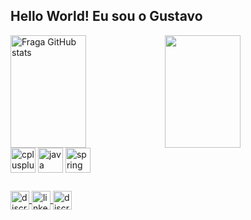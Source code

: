 ## Hello World! Eu sou o Gustavo

<!--
**gustavojorge/gustavojorge** is a ✨ _special_ ✨ repository because its `README.md` (this file) appears on your GitHub profile.

Here are some ideas to get you started:

- 🔭 I’m currently working on ...
- 🌱 I’m currently learning ...
- 👯 I’m looking to collaborate on ...
- 🤔 I’m looking for help with ...
- 💬 Ask me about ...
- 📫 How to reach me: ...
- 😄 Pronouns: ...
- ⚡ Fun fact: ...
-->

<div style="display: flex;">
    <img width="49%" height="180em" src="https://github-readme-stats.vercel.app/api?username=gustavojorge&show_icons=true&theme=dracula&count_private=true" alt="Fraga GitHub stats" />
    <img width="49%" height="180em" src="https://github-readme-stats.vercel.app/api/top-langs/?username=gustavojorge&layout=compact&theme=dracula"/>
</div>


<div style="display: inline_block">
  <img align="center" alt="cplusplus" height="40" src="https://cdn.jsdelivr.net/gh/devicons/devicon@latest/icons/cplusplus/cplusplus-original.svg" />
  <img align="center" alt="java" height="40" src="https://cdn.jsdelivr.net/gh/devicons/devicon@latest/icons/java/java-original.svg" />   
  <img align="center" alt="spring" height="40" src="https://cdn.jsdelivr.net/gh/devicons/devicon@latest/icons/spring/spring-original.svg" />   
</div>

##

<div style="display: inline_block">

   <a href="https://www.linkedin.com/in/gustavo-jorge-novaes/" target="_blank">
    <img align="center" alt="discrod" height="30" src="https://img.shields.io/badge/Gmail-D14836?style=for-the-badge&logo=gmail&logoColor=white" />
  </a>
  
  <a href="https://www.linkedin.com/in/gustavo-jorge-novaes/" target="_blank">
    <img align="center" alt="linkedin" height="30" src="https://img.shields.io/badge/LinkedIn-0077B5?style=for-the-badge&logo=linkedin&logoColor=white" />
  </a>

   <a href="https://www.linkedin.com/in/gustavo-jorge-novaes/" target="_blank">
    <img align="center" alt="discrod" height="30" src="https://img.shields.io/badge/Discord-7289DA?style=for-the-badge&logo=discord&logoColor=white" />
  </a>

        
</div>
